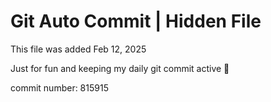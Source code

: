 # Git Auto Commit | Hidden File

This file was added Feb 12, 2025

Just for fun and keeping my daily git commit active 🤪

commit number: 815915
